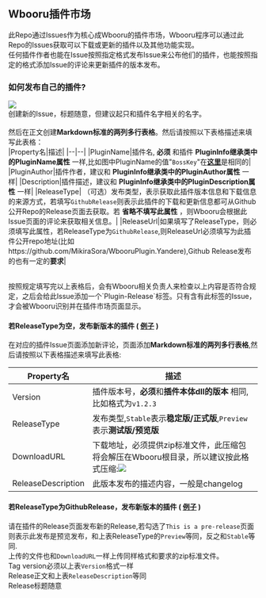 ## Wbooru插件市场
  此Repo通过Issues作为核心成Wbooru的插件市场，Wbooru程序可以通过此Repo的Issues获取可以下载或更新的插件以及其他功能实现。<br>
  任何插件作者也能在Issue按照指定格式发布Issue来公布他们的插件，也能按照指定的格式添加Issue的评论来更新插件的版本发布。


  ### **如何发布自己的插件?**
  ![](https://puu.sh/EX1We/dc8742497a.png)<br>
  创建新的Issue，标题随意，但建议起只和插件名字相关的名字。<br><br>
  然后在正文创建**Markdown标准的两列多行表格**。然后请按照以下表格描述来填写此表格：
  <br>
  |Property名|描述|
  |--|--|
  |PluginName|插件名, **必须** 和插件 **PluginInfo继承类中的PluginName属性** 一样,比如图中PluginName的值"`BossKey`"在[**这里**](https://github.com/MikiraSora/WbooruPlugin.BossKey/blob/master/BossKeyPluginInfo.cs#L25)是相同的|
  |PluginAuthor|插件作者，建议和 **PluginInfo继承类中的PluginAuthor属性** 一样|
|Description|插件描述，建议和 **PluginInfo继承类中的PluginDescription属性** 一样|
|ReleaseType| （可选）发布类型，表示获取此插件版本信息和下载信息的来源方式，若填写`GithubRelease`则表示此插件的下载和更新信息都可从Github公开Repo的Release页面去获取。若 **省略不填写此属性** ，则Wbooru会根据此Issue页面的评论来获取相关信息。|
|ReleaseUrl|如果填写了ReleaseType，则必须填写此属性，若ReleaseType为`GithubRelease`,则ReleaseUrl必须填写为此插件公开repo地址(比如https://github.com/MikiraSora/WbooruPlugin.Yandere),Github Release发布的也有一定的**要求**|

<br>
按照规定填写完以上表格后，会有Wbooru相关负责人来检查以上内容是否符合规定，之后会给此Issue添加一个`Plugin-Release`标签。只有含有此标签的Issue，才会被Wbooru识别并在插件市场页面显示。


#### **若ReleaseType为空，发布新版本的插件** ( [例子](https://github.com/MikiraSora/Wbooru.PluginsMarket/issues/3) )
在对应的插件Issue页面添加新评论，页面添加**Markdown标准的两列多行表格**,然后请按照以下表格描述来填写此表格:

|Property名|描述|
|--|--|
|Version|插件版本号，**必须**和**插件本体dll的版本** 相同,比如格式为`v1.2.3` |
|ReleaseType|发布类型,`Stable`表示**稳定版/正式版**,`Preview`表示**测试版/预览版**|
|DownloadURL|下载地址，必须提供zip标准文件，此压缩包将会解压在Wbooru根目录，所以建议按此格式压缩:![](https://puu.sh/EX2pX/b08a538c50.png)|
|ReleaseDescription|此版本发布的描述内容，一般是changelog|


#### **若ReleaseType为GithubRelease，发布新版本的插件** ( [例子](https://github.com/MikiraSora/Wbooru.PluginsMarket/issues/1) )

请在插件的Release页面发布新的Release,若勾选了`This is a pre-release`页面则表示此发布是预览发布，和上表ReleaseType的`Preview`等同，反之和`Stable`等同.<br>上传的文件也和`DownloadURL`一样上传同样格式和要求的zip标准文件。<br>Tag version必须以上表`Version`格式一样<br>Release正文和上表`ReleaseDescription`等同<br>
Release标题随意
